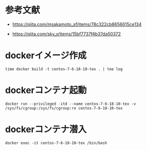 # 参考文献

- https://qiita.com/msakamoto_sf/items/78c322cb8656615ce134

- https://qiita.com/sky_y/items/15bf7737f4b37da50372

# dockerイメージ作成

```
time docker build -t centos-7-6-18-10-tex . | tee log
```

# dockerコンテナ起動

```
docker run --privileged -itd --name centos-7-6-18-10-tex -v /sys/fs/cgroup:/sys/fs/cgroup:ro centos-7-6-18-10-tex
```

# dockerコンテナ潜入

```
docker exec -it centos-7-6-18-10-tex /bin/bash
```
